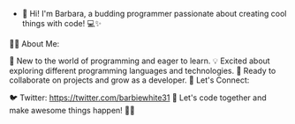 - 👋 Hi! I'm Barbara, a budding programmer passionate about creating cool things with code! 💻✨

👩‍💻 About Me:

🌱 New to the world of programming and eager to learn.
💡 Excited about exploring different programming languages and technologies.
🚀 Ready to collaborate on projects and grow as a developer.
🔭 Let's Connect:

🐦 Twitter: https://twitter.com/barbiewhite31
🌟 Let's code together and make awesome things happen! 🚀💫
